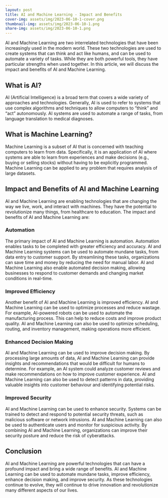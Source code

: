 ```yaml
---
layout: post
title: AI and Machine Learning - Impact and Benefits
cover-img: assets/img/2023-06-10-1-cover.png
thumbnail-img: assets/img/2023-06-10-1.png
share-img: assets/img/2023-06-10-1.png
---
```


AI and Machine Learning are two interrelated technologies that have been increasingly used in the modern world. These two technologies are used to create systems that can think and act like humans, and can be used to automate a variety of tasks. While they are both powerful tools, they have particular strengths when used together. In this article, we will discuss the impact and benefits of AI and Machine Learning. 

## What is AI?

AI (Artificial Intelligence) is a broad term that covers a wide variety of approaches and technologies. Generally, AI is used to refer to systems that use complex algorithms and techniques to allow computers to “think” and “act” autonomously. AI systems are used to automate a range of tasks, from language translation to medical diagnoses.

## What is Machine Learning?

Machine Learning is a subset of AI that is concerned with teaching computers to learn from data. Specifically, it is an application of AI where systems are able to learn from experiences and make decisions (e.g., buying or selling stocks) without having to be explicitly programmed. Machine Learning can be applied to any problem that requires analysis of large datasets.

## Impact and Benefits of AI and Machine Learning

AI and Machine Learning are enabling technologies that are changing the way we live, work, and interact with machines. They have the potential to revolutionize many things, from healthcare to education. The impact and benefits of AI and Machine Learning are:

### Automation

The primary impact of AI and Machine Learning is automation. Automation enables tasks to be completed with greater efficiency and accuracy. AI and Machine Learning systems can be used to automate mundane tasks, from data entry to customer support. By streamlining these tasks, organizations can save time and money by reducing the need for manual labor. AI and Machine Learning also enable automated decision making, allowing businesses to respond to customer demands and changing market conditions in real-time. 

### Improved Efficiency 

Another benefit of AI and Machine Learning is improved efficiency. AI and Machine Learning can be used to optimize processes and reduce wastage. For example, AI-powered robots can be used to automate the manufacturing process. This can help to reduce costs and improve product quality. AI and Machine Learning can also be used to optimize scheduling, routing, and inventory management, making operations more efficient. 

### Enhanced Decision Making

AI and Machine Learning can be used to improve decision making. By processing large amounts of data, AI and Machine Learning can provide insights and recommendations that would be difficult for humans to determine. For example, an AI system could analyze customer reviews and make recommendations on how to improve customer experience. AI and Machine Learning can also be used to detect patterns in data, providing valuable insights into customer behaviour and identifying potential risks. 

### Improved Security

AI and Machine Learning can be used to enhance security. Systems can be trained to detect and respond to potential security threats, such as malicious software or network intrusions. AI and Machine Learning can also be used to authenticate users and monitor for suspicious activity. By combining AI and Machine Learning, organizations can improve their security posture and reduce the risk of cyberattacks. 

## Conclusion

AI and Machine Learning are powerful technologies that can have a profound impact and bring a wide range of benefits. AI and Machine Learning can be used to automate mundane tasks, improve efficiency, enhance decision making, and improve security. As these technologies continue to evolve, they will continue to drive innovation and revolutionize many different aspects of our lives.